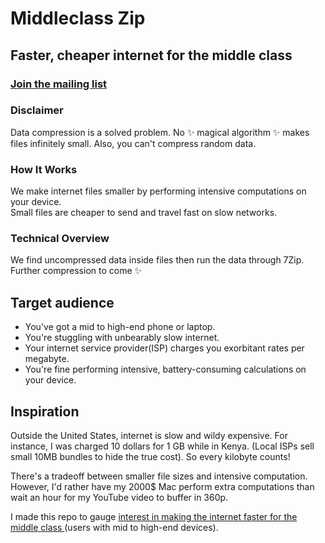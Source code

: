 # Middleclass Zip
## Faster, cheaper internet for the middle class
### [Join the mailing list](https://www.fileforma.com/middleclass)


### Disclaimer
Data compression is a solved problem. No ✨ magical algorithm ✨ makes files infinitely small. Also, you can't compress random data.

### How It Works
We make internet files smaller by performing intensive computations on your device.
\
Small files are cheaper to send and travel fast on slow networks.

### Technical Overview
We find uncompressed data inside files then run the data through 7Zip. Further compression to come ✨


## Target audience
- You've got a mid to high-end phone or laptop.
- You're stuggling with unbearably slow internet. 
- Your internet service provider(ISP) charges you exorbitant rates per megabyte.
- You're fine performing intensive, battery-consuming calculations on your device. 


## Inspiration
Outside the United States, internet is slow and wildy expensive. For instance, I was charged 10 dollars for 1 GB while in Kenya. (Local ISPs sell small 10MB bundles to hide the true cost). So every kilobyte counts!


There's a tradeoff between smaller file sizes and intensive computation. 
However, I'd rather have my 2000$ Mac perform extra computations than wait an hour for my YouTube video to buffer in 360p.

I made this repo to gauge <ins>interest in making the internet faster for the middle class </ins>(users with mid to high-end devices).


